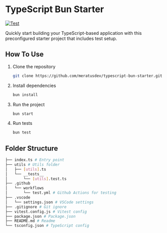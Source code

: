 # TypeScript Bun Starter

[![Test](https://github.com/meratusdev/typescript-bun-starter/actions/workflows/test.yml/badge.svg)](https://github.com/meratusdev/typescript-bun-starter/actions/workflows/test.yml)

Quickly start building your TypeScript-based application with this preconfigured starter project that includes test setup.

## How To Use

1. Clone the repository

   ```bash
   git clone https://github.com/meratusdev/typescript-bun-starter.git
   ```

2. Install dependencies

   ```bash
   bun install
   ```

3. Run the project

   ```bash
   bun start
   ```

4. Run tests

   ```bash
   bun test
   ```

## Folder Structure

```bash
├── index.ts # Entry point
├── utils # Utils folder
│   ├── [utils].ts
│   └── __tests__
│       └── [utils].test.ts
├── .github
│   └── workflows
│       └── test.yml # Github Actions for testing
├── .vscode
│   └── settings.json # VSCode settings
├── .gitignore # Git ignore
├── vitest.config.js # Vitest config
├── package.json # Package.json
├── README.md # Readme
└── tsconfig.json # TypeScript config
```
